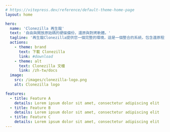 ```yaml
---
# https://vitepress.dev/reference/default-theme-home-page
layout: home

hero:
  name: 'Clonezilla 再生龍'
  text: '自由與開放原始碼的硬碟備份，還原與對拷軟體。'
  tagline: '再生龍Clonezilla提供您一個完整的環境，這是一個整合的系統，包含還原程式以及作業系統。搭配網路開機功能，你可以忘了軟碟或是光碟。'
  actions:
    - theme: brand
      text: 下載 Clonezilla
      link: #download
    - theme: alt
      text: Clonezilla 文檔
      link: /zh-tw/docs
  image:
    src: /images/clonezilla-logo.png
    alt: Clonezilla logo

features:
  - title: Feature A
    details: Lorem ipsum dolor sit amet, consectetur adipiscing elit
  - title: Feature B
    details: Lorem ipsum dolor sit amet, consectetur adipiscing elit
  - title: Feature C
    details: Lorem ipsum dolor sit amet, consectetur adipiscing elit
---
```


